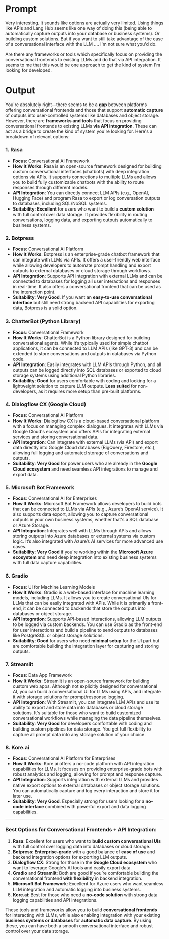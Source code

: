 # Prompt

Very interesting. It sounds like options are actually very limited. Using things like APIs and Lang Hub seems like one way of doing this (being able to automatically capture outputs into your database or business systems). Or building custom solutions. But if you want to still take advantage of the ease of a conversational interface with the LLM .... I'm not sure what you'd do.

Are there any frameworks or tools which specifically focus on providing the conversational frontends to existing LLMs and do that via API integration. It seems to me that this would be one approach to get the kind of system I'm looking for developed.

# Output

You're absolutely right—there seems to be a **gap** between platforms offering conversational frontends and those that support **automatic capture** of outputs into user-controlled systems like databases and object storage. However, there are **frameworks and tools** that focus on providing conversational frontends to existing LLMs **via API integration**. These can act as a bridge to create the kind of system you're looking for. Here's a breakdown of relevant options:

### 1. Rasa

- **Focus**: Conversational AI Framework
- **How It Works**: Rasa is an open-source framework designed for building custom conversational interfaces (chatbots) with deep integration options via APIs. It supports connections to multiple LLMs and allows you to build fully customizable chatbots with the ability to route responses through different models.
- **API Integration**: You can directly connect LLM APIs (e.g., OpenAI, Hugging Face) and program Rasa to export or log conversation outputs to databases, including SQL/NoSQL systems.
- **Suitability**: **Excellent** for users who want to build a **custom solution** with full control over data storage. It provides flexibility in routing conversations, logging data, and exporting outputs automatically to business systems.

### 2. Botpress

- **Focus**: Conversational AI Platform
- **How It Works**: Botpress is an enterprise-grade chatbot framework that can integrate with LLMs via APIs. It offers a user-friendly web interface while allowing developers to automate prompt handling and export outputs to external databases or cloud storage through workflows.
- **API Integration**: Supports API integration with external LLMs and can be connected to databases for logging all user interactions and responses in real-time. It also offers a conversational frontend that can be used as the interaction point.
- **Suitability**: **Very Good**. If you want an **easy-to-use conversational interface** but still need strong backend API capabilities for exporting data, Botpress is a solid option.

### 3. ChatterBot (Python Library)

- **Focus**: Conversational Framework
- **How It Works**: ChatterBot is a Python library designed for building conversational agents. While it’s typically used for simple chatbot applications, it can be connected to LLM APIs (like GPT-3) and can be extended to store conversations and outputs in databases via Python code.
- **API Integration**: Easily integrates with LLM APIs through Python, and all outputs can be logged directly into SQL databases or exported to cloud storage systems using additional Python libraries.
- **Suitability**: **Good** for users comfortable with coding and looking for a lightweight solution to capture LLM outputs. **Less suited** for non-developers, as it requires more setup than pre-built platforms.

### 4. Dialogflow CX (Google Cloud)

- **Focus**: Conversational AI Platform
- **How It Works**: Dialogflow CX is a cloud-based conversational platform with a focus on managing complex dialogues. It integrates with LLMs via Google Cloud's ecosystem and offers APIs for integrating external services and storing conversational data.
- **API Integration**: Can integrate with external LLMs (via API) and export data directly into Google Cloud databases (BigQuery, Firestore, etc.), allowing full logging and automated storage of conversations and outputs.
- **Suitability**: **Very Good** for power users who are already in the **Google Cloud ecosystem** and need seamless API integrations to manage and export data.

### 5. Microsoft Bot Framework

- **Focus**: Conversational AI for Enterprises
- **How It Works**: Microsoft Bot Framework allows developers to build bots that can be connected to LLMs via APIs (e.g., Azure’s OpenAI service). It also supports data export, allowing you to capture conversational outputs in your own business systems, whether that's a SQL database or Azure Storage.
- **API Integration**: Integrates well with LLMs through APIs and allows storing outputs into Azure databases or external systems via custom logic. It’s also integrated with Azure’s AI services for more advanced use cases.
- **Suitability**: **Very Good** if you're working within the **Microsoft Azure ecosystem** and need deep integration into existing business systems with full data capture capabilities.

### 6. Gradio

- **Focus**: UI for Machine Learning Models
- **How It Works**: Gradio is a web-based interface for machine learning models, including LLMs. It allows you to create conversational UIs for LLMs that can be easily integrated with APIs. While it is primarily a front-end, it can be connected to backends that store the outputs into databases or object storage.
- **API Integration**: Supports API-based interactions, allowing LLM outputs to be logged via custom backends. You can use Gradio as the front-end for user interactions and build a pipeline to send outputs to databases like PostgreSQL or object storage solutions.
- **Suitability**: **Good** for users who need **minimal setup** for the UI part but are comfortable building the integration layer for capturing and storing outputs.

### 7. Streamlit

- **Focus**: Data App Framework
- **How It Works**: Streamlit is an open-source framework for building custom web apps. Although not explicitly designed for conversational AI, you can build a conversational UI for LLMs using APIs, and integrate it with storage solutions for prompt/response logging.
- **API Integration**: With Streamlit, you can integrate LLM APIs and use its ability to export and store data into databases or cloud storage solutions. It's suitable for those who want to build customized conversational workflows while managing the data pipeline themselves.
- **Suitability**: **Very Good** for developers comfortable with coding and building custom pipelines for data storage. You get full flexibility to capture all prompt data into any storage solution of your choice.

### 8. Kore.ai

- **Focus**: Conversational AI Platform for Enterprises
- **How It Works**: Kore.ai offers a no-code platform with API integration capabilities for LLMs. It focuses on providing enterprise-grade bots with robust analytics and logging, allowing for prompt and response capture.
- **API Integration**: Supports integration with external LLMs and provides native export options to external databases or object storage solutions. You can automatically capture and log every interaction and store it for later use.
- **Suitability**: **Very Good**. Especially strong for users looking for a **no-code interface** combined with powerful export and data logging capabilities.

---

### Best Options for Conversational Frontends + API Integration:

1. **Rasa**: Excellent for users who want to **build custom conversational UIs** with full control over logging data into databases or cloud storage.
2. **Botpress**: **Enterprise-grade** with a good balance of **ease of use** and backend integration options for exporting LLM outputs.
3. **Dialogflow CX**: Strong for those in the **Google Cloud ecosystem** who want to leverage Google’s AI tools and easily export data.
4. **Gradio** and **Streamlit**: Both are good if you’re comfortable building the conversational frontend **with flexibility** in backend integration.
5. **Microsoft Bot Framework**: Excellent for Azure users who want seamless LLM integration and automatic logging into business systems.
6. **Kore.ai**: Best for those who need a **no-code solution** with strong data logging capabilities and API integrations.

These tools and frameworks allow you to build **conversational frontends** for interacting with LLMs, while also enabling integration with your existing **business systems or databases** for **automatic data capture**. By using these, you can have both a smooth conversational interface and robust control over your data storage.
